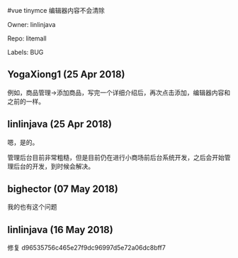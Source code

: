 #vue tinymce 编辑器内容不会清除

Owner: linlinjava

Repo: litemall

Labels: BUG 

## YogaXiong1 (25 Apr 2018)

例如，商品管理->添加商品，写完一个详细介绍后，再次点击添加，编辑器内容和之前的一样。

## linlinjava (25 Apr 2018)

嗯，是的。

管理后台目前非常粗糙，但是目前仍在进行小商场前后台系统开发，之后会开始管理后台的开发，到时候会解决。

## bighector (07 May 2018)

我的也有这个问题

## linlinjava (16 May 2018)

修复 d96535756c465e27f9dc96997d5e72a06dc8bff7


